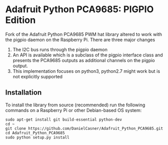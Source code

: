 # Adafruit Python PCA9685: PIGPIO Edition
Fork of the Adafruit Python PCA9685 PWM hat library altered to work with the pigpio daemon on the Raspberry Pi. There are three major changes

1. The I2C bus runs through the pigpio daemon
2. An API is available which is a subclass of the pigpio interface class and presents the PCA9685 outputs as additional channels on the pigpio output.
3. This implementation focuses on python3, python2.7 might work but is not explicitly supported

## Installation

To install the library from source (recommended) run the following commands on a Raspberry Pi or other Debian-based OS system:

    sudo apt-get install git build-essential python-dev
    cd ~
    git clone https://github.com/DanielCasner/Adafruit_Python_PCA9685.git
    cd Adafruit_Python_PCA9685
    sudo python setup.py install
